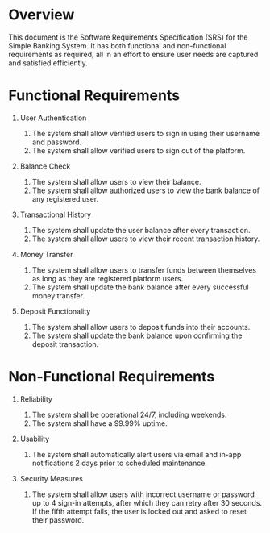 # Overview
This document is the Software Requirements Specification (SRS) for the Simple Banking System. It has both functional and non-functional requirements as required, all in an effort to ensure user needs are captured and satisfied efficiently.

# Functional Requirements
1. User Authentication
   1. The system shall allow verified users to sign in using their username and password.
   2. The system shall allow verified users to sign out of the platform.

2. Balance Check
   1. The system shall allow users to view their balance.
   2. The system shall allow authorized users to view the bank balance of any registered user.

3. Transactional History
   1. The system shall update the user balance after every transaction.
   2. The system shall allow users to view their recent transaction history.

4. Money Transfer
   1. The system shall allow users to transfer funds between themselves as long as they are registered platform users.
   2. The system shall update the bank balance after every successful money transfer.

5. Deposit Functionality
   1. The system shall allow users to deposit funds into their accounts.
   2. The system shall update the bank balance upon confirming the deposit transaction.

# Non-Functional Requirements
1. Reliability
   1. The system shall be operational 24/7, including weekends.
   2. The system shall have a 99.99% uptime.

2. Usability
   1. The system shall automatically alert users via email and in-app notifications 2 days prior to scheduled maintenance.

3. Security Measures
   1. The system shall allow users with incorrect username or password up to 4 sign-in attempts, after which they can retry after 30 seconds. If the fifth attempt fails, the user is locked out and asked to reset their password.
